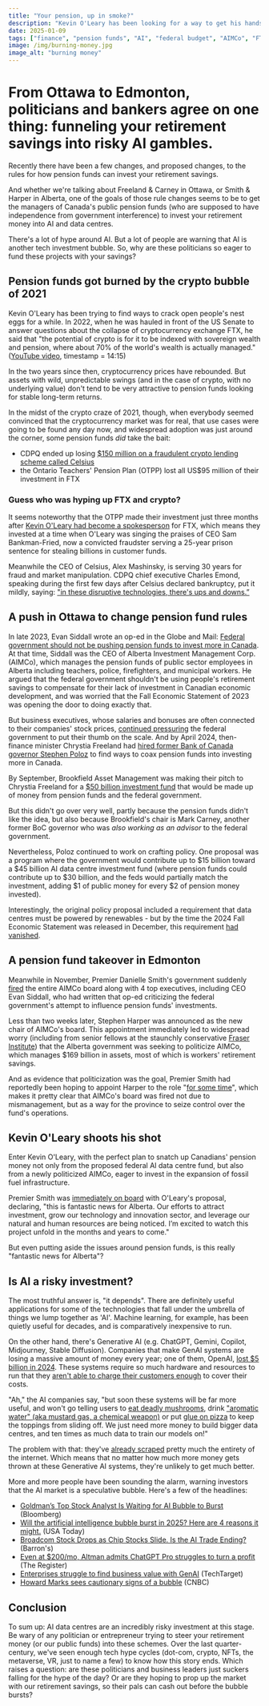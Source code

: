 ```yaml
---
title: "Your pension, up in smoke?"
description: "Kevin O'Leary has been looking for a way to get his hands on public pensions and sovereign wealth funds for a while now, and both Alberta and Ottawa seem to be on board with the idea"
date: 2025-01-09
tags: ["finance", "pension funds", "AI", "federal budget", "AIMCo", "FTX", "Alberta", "Danielle Smith", "Kevin O'Leary"]
image: /img/burning-money.jpg
image_alt: "burning money"
---
```


# From Ottawa to Edmonton, politicians and bankers agree on one thing: funneling your retirement savings into risky AI gambles.

Recently there have been a few changes, and proposed changes, to the rules for how pension funds can invest your retirement savings.

And whether we're talking about Freeland & Carney in Ottawa, or Smith & Harper in Alberta, one of the goals of those rule changes seems to be to get the managers of Canada's public pension funds (who are supposed to have independence from government interference) to invest your retirement money into AI and data centres.

There's a lot of hype around AI. But a lot of people are warning that AI is another tech investment bubble. So, why are these politicians so eager to fund these projects with your savings? 

## Pension funds got burned by the crypto bubble of 2021

Kevin O'Leary has been trying to find ways to crack open people's nest eggs for a while. In 2022, when he was hauled in front of the US Senate to answer questions about the collapse of cryptocurrency exchange FTX, he said that "the potential of crypto is for it to be indexed with sovereign wealth and pension, where about 70% of the world's wealth is actually managed." (<a href="https://youtu.be/WwTuSzjycIg" target="_blank">YouTube video</a>, timestamp = 14:15)

In the two years since then, cryptocurrency prices have rebounded. But assets with wild, unpredictable swings (and in the case of crypto, with no underlying value) don't tend to be very attractive to pension funds looking for stable long-term returns.

In the midst of the crypto craze of 2021, though, when everybody seemed convinced that the cryptocurrency market was for real, that use cases were going to be found any day now, and widespread adoption was just around the corner, some pension funds *did* take the bait:

* CDPQ ended up losing <a href="https://www.ft.com/content/67048159-82aa-4e96-bfb3-f1764f632375" target="_blank">$150 million on a fraudulent crypto lending scheme called Celsius</a>
* the Ontario Teachers' Pension Plan (OTPP) lost all US$95 million of their investment in FTX

### Guess who was hyping up FTX and crypto?

It seems noteworthy that the OTPP made their investment just three months after <a href="https://www.prnewswire.com/news-releases/ftx-and-kevin-oleary-announce-long-term-investment-and-spokesperson-relationship-301352189.html" target="_blank">Kevin O'Leary had become a spokesperson</a> for FTX, which means they invested at a time when O'Leary was singing the praises of CEO Sam Bankman-Fried, now a convicted fraudster serving a 25-year prison sentence for stealing billions in customer funds.

Meanwhile the CEO of Celsius, Alex Mashinsky, is serving 30 years for fraud and market manipulation. CDPQ chief executive Charles Emond, speaking during the first few days after Celsius declared bankruptcy, put it mildly, saying: <a href="https://www.ft.com/content/67048159-82aa-4e96-bfb3-f1764f632375" target="_blank">"in these disruptive technologies, there's ups and downs.”</a>

## A push in Ottawa to change pension fund rules

In late 2023, Evan Siddall wrote an op-ed in the Globe and Mail: <a href="https://www.theglobeandmail.com/business/commentary/article-federal-government-should-not-be-pushing-pension-funds-to-invest-more/">Federal government should not be pushing pension funds to invest more in Canada</a>. At that time, Siddall was the CEO of Alberta Investment Management Corp. (AIMCo), which manages the pension funds of public sector employees in Alberta including teachers, police, firefighters, and municipal workers. He argued that the federal government shouldn't be using people's retirement savings to compensate for their lack of investment in Canadian economic development, and was worried that the Fall Economic Statement of 2023 was opening the door to doing exactly that.

But business executives, whose salaries and bonuses are often connected to their companies' stock prices, <a href="https://www.theglobeandmail.com/business/article-pension-funds-investing-campaign/" target="_blank">continued pressuring</a> the federal government to put their thumb on the scale. And by April 2024, then-finance minister Chrystia Freeland had <a href="https://www.theglobeandmail.com/business/article-stephen-poloz-will-lead-push-to-boost-domestic-investment-by-canadian/" target="_blank">hired former Bank of Canada governor Stephen Poloz</a> to find ways to coax pension funds into investing more in Canada.

By September, Brookfield Asset Management was making their pitch to Chrystia Freeland for a <a href="https://financialpost.com/fp-finance/brookfield-ottawa-major-pensions-being-discussed" target="_blank">$50 billion investment fund</a> that would be made up of money from pension funds and the federal government. 

But this didn't go over very well, partly because the pension funds didn't like the idea, but also because Brookfield's chair is Mark Carney, another former BoC governor who was <em>also working as an advisor</em> to the federal government.

Nevertheless, Poloz continued to work on crafting policy. One proposal was a program where the government would contribute up to $15 billion toward a $45 billion AI data centre investment fund (where pension funds could contribute up to $30 billion, and the feds would partially match the investment, adding $1 of public money for every $2 of pension money invested).

Interestingly, the original policy proposal included a requirement that data centres must be powered by renewables - but by the time the 2024 Fall Economic Statement was released in December, this requirement <a href="https://www.theglobeandmail.com/business/article-freeland-confirms-ottawa-to-develop-15-billion-program-to-help-pension/" target="_blank">had vanished</a>.

## A pension fund takeover in Edmonton

Meanwhile in November, Premier Danielle Smith's government suddenly <a href="https://nationalpost.com/news/alberta-government-wants-stephen-harper-aimco-chairman/wcm/c317ae57-7969-43fa-9427-acf56b540f48" target="_blank">fired</a> the entire AIMCo board along with 4 top executives</a>, including CEO Evan Siddall, who had written that op-ed criticizing the federal government's attempt to influence pension funds' investments.

Less than two weeks later, Stephen Harper was announced as the new chair of AIMCo's board. This appointment immediately led to widespread worry (including from senior fellows at the staunchly conservative <a href="https://www.theglobeandmail.com/business/commentary/article-albertas-aimco-shakeup-could-mean-government-control-of-pension-fund/" target="_blank">Fraser Institute</a>) that the Alberta government was seeking to politicize AIMCo, which manages $169 billion in assets, most of which is workers' retirement savings.

And as evidence that politicization was the goal, Premier Smith had reportedly been hoping to appoint Harper to the role "<a href="https://nationalpost.com/news/alberta-government-wants-stephen-harper-aimco-chairman/wcm/c317ae57-7969-43fa-9427-acf56b540f48" target="_blank">for some time</a>", which makes it pretty clear that AIMCo's board was fired not due to mismanagement, but as a way for the province to seize control over the fund's operations. 

## Kevin O'Leary shoots his shot

Enter Kevin O'Leary, with the perfect plan to snatch up Canadians' pension money not only from the proposed federal AI data centre fund, but also from a newly politicized AIMCo, eager to invest in the expansion of fossil fuel infrastructure.

Premier Smith was <a href="https://mdgreenview.ab.ca/wp-content/uploads/2024/12/GIG-O-Leary-Release_2024.12.09-FINAL.pdf" target="_blank">immediately on board</a> with O'Leary's proposal, declaring, "this is fantastic news for Alberta. Our efforts to attract investment, grow our technology and innovation sector, and leverage our natural and human resources are being noticed. I’m excited to watch this project unfold in the months and years to come."

But even putting aside the issues around pension funds, is this really "fantastic news for Alberta"?

## Is AI a risky investment?

The most truthful answer is, "it depends". There are definitely useful applications for some of the technologies that fall under the umbrella of things we lump together as 'AI'. Machine learning, for example, has been quietly useful for decades, and is comparatively inexpensive to run.

On the other hand, there's Generative AI (e.g. ChatGPT, Gemini, Copilot, Midjourney, Stable Diffusion). Companies that make GenAI systems are losing a massive amount of money every year; one of them, OpenAI, <a href="https://www.cnbc.com/2024/09/27/openai-sees-5-billion-loss-this-year-on-3point7-billion-in-revenue.html" target="_blank">lost $5 billion in 2024</a>. These systems require so much hardware and resources to run that they <a href="https://www.theregister.com/2025/01/06/altman_gpt_profits/" target ="_blank">aren't able to charge their customers enough</a> to cover their costs. 

"Ah," the AI companies say, "but soon these systems will be far more useful, and won't go telling users to <a href="https://www.vox.com/24141648/ai-ebook-grift-mushroom-foraging-mycological-society" target="_blank">eat deadly mushrooms</a>, drink <a href="https://gizmodo.com/paknsave-ai-savey-recipe-bot-chlorine-gas-1850725057" target="_blank">"aromatic water" (aka mustard gas, a chemical weapon)</a> or put <a href="https://www.bbc.com/news/articles/cd11gzejgz4o" target="_blank">glue on pizza</a> to keep the toppings from sliding off. We just need more money to build bigger data centres, and ten times as much data to train our models on!" 

The problem with that: they've <a href="https://theweek.com/tech/ai-running-out-of-data" target="_blank">already scraped</a> pretty much the entirety of the internet. Which means that no matter how much more money gets thrown at these Generative AI systems, they're unlikely to get much better.

More and more people have been sounding the alarm, warning investors that the AI market is a speculative bubble. Here's a few of the headlines:

* <a href="https://www.bnnbloomberg.ca/business/technology/2024/07/18/goldmans-top-stock-analyst-is-waiting-for-ai-bubble-to-burst/" target="_blank">Goldman’s Top Stock Analyst Is Waiting for AI Bubble to Burst</a> (Bloomberg)
* <a href="https://www.usatoday.com/story/money/investing/2024/12/23/artificial-intelligence-bubble-burst-2025/77081750007/" target="_blank">Will the artificial intelligence bubble burst in 2025? Here are 4 reasons it might.</a> (USA Today)
* <a href="https://www.barrons.com/amp/articles/broadcom-stock-price-ai-chips-d4866d4b" target="_blank">Broadcom Stock Drops as Chip Stocks Slide. Is the AI Trade Ending?</a> (Barron's)
* <a href="https://www.theregister.com/2025/01/06/altman_gpt_profits/" target="_blank">Even at $200/mo, Altman admits ChatGPT Pro struggles to turn a profit</a> (The Register)
* <a href="https://www.techtarget.com/searchenterpriseai/news/366599640/Enterprises-struggle-to-find-business-value-with-GenAI" target="_blank">Enterprises struggle to find business value with GenAI</a> (TechTarget)
* <a href="https://www.cnbc.com/2025/01/07/howard-marks-sees-cautionary-signs-of-bubble-says-investors-shouldnt-ignore-todays-high-valuation.html" target="_blank">Howard Marks sees cautionary signs of a bubble</a> (CNBC)

## Conclusion

To sum up: AI data centres are an incredibly risky investment at this stage. Be wary of any politician or entrepreneur trying to steer your retirement money (or our public funds) into these schemes. Over the last quarter-century, we've seen enough tech hype cycles (dot-com, crypto, NFTs, the metaverse, VR, just to name a few) to know how this story ends. Which raises a question: are these politicians and business leaders just suckers falling for the hype of the day? Or are they hoping to prop up the market with our retirement savings, so their pals can cash out before the bubble bursts?